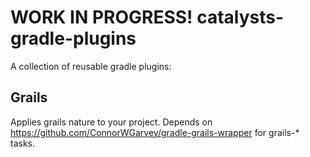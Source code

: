 WORK IN PROGRESS! catalysts-gradle-plugins
========================

A collection of reusable gradle plugins:


Grails
------

Applies grails nature to your project.
Depends on https://github.com/ConnorWGarvey/gradle-grails-wrapper for grails-* tasks.